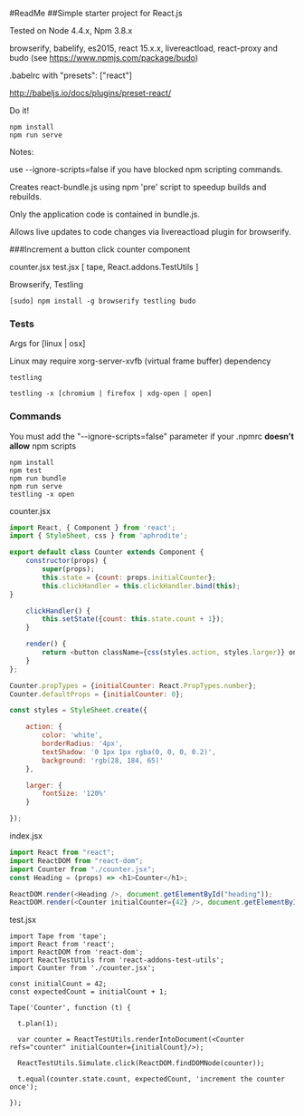 #ReadMe
##Simple starter project for React.js

Tested on Node 4.4.x, Npm 3.8.x

browserify, babelify, es2015, react 15.x.x, livereactload, react-proxy and budo (see https://www.npmjs.com/package/budo)

.babelrc with "presets": ["react"]

http://babeljs.io/docs/plugins/preset-react/

Do it!
~~~
npm install
npm run serve
~~~

Notes:

use --ignore-scripts=false if you have blocked npm scripting commands.

Creates react-bundle.js using npm 'pre' script to speedup builds and rebuilds.

Only the application code is contained in bundle.js.

Allows live updates to code changes via livereactload plugin for browserify.

###Increment a button click counter component

counter.jsx
test.jsx [ tape, React.addons.TestUtils ]

Browserify, Testling

~~~
[sudo] npm install -g browserify testling budo
~~~

### Tests
Args for [linux | osx]

Linux may require xorg-server-xvfb (virtual frame buffer) dependency

~~~
testling
~~~

~~~
testling -x [chromium | firefox | xdg-open | open]
~~~

### Commands

You must add the "--ignore-scripts=false" parameter if your .npmrc **doesn't allow** npm scripts

~~~
npm install
npm test
npm run bundle
npm run serve
testling -x open
~~~

counter.jsx

~~~javascript
import React, { Component } from 'react';
import { StyleSheet, css } from 'aphrodite';

export default class Counter extends Component {
	constructor(props) {
		super(props);
		this.state = {count: props.initialCounter};
		this.clickHandler = this.clickHandler.bind(this);
}

	clickHandler() {
		this.setState({count: this.state.count + 1});
    }

	render() {
		return <button className={css(styles.action, styles.larger)} onClick={this.clickHandler}>{this.state.count}</button>;
	}
};

Counter.propTypes = {initialCounter: React.PropTypes.number};
Counter.defaultProps = {initialCounter: 0};

const styles = StyleSheet.create({

	action: {
		color: 'white',
		borderRadius: '4px',
		textShadow: '0 1px 1px rgba(0, 0, 0, 0.2)',
		background: 'rgb(28, 184, 65)'
	},					 

	larger: {
		fontSize: '120%'
	}

});
~~~

index.jsx

~~~javascript
import React from "react";
import ReactDOM from "react-dom";
import Counter from "./counter.jsx";
const Heading = (props) => <h1>Counter</h1>;

ReactDOM.render(<Heading />, document.getElementById("heading"));
ReactDOM.render(<Counter initialCounter={42} />, document.getElementById("content"));
~~~

test.jsx

~~~
import Tape from 'tape';
import React from 'react';
import ReactDOM from 'react-dom';
import ReactTestUtils from 'react-addons-test-utils';
import Counter from './counter.jsx';

const initialCount = 42;
const expectedCount = initialCount + 1;

Tape('Counter', function (t) {

  t.plan(1);

  var counter = ReactTestUtils.renderIntoDocument(<Counter refs="counter" initialCounter={initialCount}/>);

  ReactTestUtils.Simulate.click(ReactDOM.findDOMNode(counter));

  t.equal(counter.state.count, expectedCount, 'increment the counter once');

});
~~~

